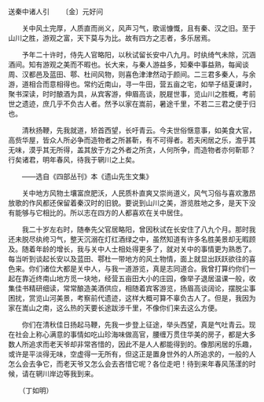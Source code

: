 送秦中诸人引
　　〔金〕元好问

　　关中风土完厚，人质直而尚义，风声习气，歌谣慷慨，且有秦、汉之旧。至于山川之胜，游观之富，天下莫与为比。故有四方之志者，多乐居焉。

　　予年二十许时，侍先人官略阳，以秋试留长安中八九月。时纨绮气未除，沉涵酒间。知有游观之美而不暇也。长大来，与秦人游益多，知秦中事益熟，每闻谈周、汉都邑及蓝田、鄠、杜间风物，则喜色津津然动于颜间。二三君多秦人，与余游，道相合而意相得也。常约近南山，寻一牛田，营五亩之宅，如举子结夏课时，聚书深读，时时酿酒为具，从宾客游，伸眉高谈，脱屣世事，览山川之胜概，考前世之遗迹，庶几乎不负古人者。然予以家在嵩前，暑途千里，不若二三君之便于归也。

　　清秋扬鞭，先我就道，矫首西望，长吁青云。今夫世俗惬意事，如美食大官，高赀华屋，皆众人所必争而造物者之所甚靳，有不可得者。若夫闲居之乐，澹乎其无味，漠乎其无所得，盖其放于方之外者之所贪，人何所争，而造物者亦何靳耶？行矣诸君，明年春风，待我于辋川之上矣。

　　——选自《四部丛刊》本《遗山先生文集》　　

　　关中地方风物土壤富庶肥沃，人民质朴直爽又崇尚道义，风气习俗与喜欢激昂放歌的作风都还保留着秦汉时的旧貌。要说到山川之美，游览胜地之多，是天下没有能够与它相比的。所以志在四方的人都喜欢在关中居住。

　　我二十岁左右时，随奉先父官居略阳，曾因秋试在长安住了八九个月。那时我还未脱尽纨绔习气，整天沉溺在灯红酒绿之中，虽然知道有许多名胜美景却无暇顾及。随着年龄的增长，我与关中人士相处得更多了，就对关中的事情更为熟悉了。每当听到谈起长安以及蓝田、鄠杜一带地方的风土物情，面上就显出跃跃欲往的喜色来。你们诸位大都是关中人，与我一道游览，真是志同道合。我曾打算约你们一起在靠近终南山地方觅一块地，经营五亩田大小的庄园，像举子退居温课一般，收集佳书精研细读，常常酿造美酒供应，相随着宾客游览，扬眉高谈阔论，摆脱尘事困扰，赏览山河美景，考察前代遗迹，这样大概可算不辜负古人了。但是，我因为家在嵩山之南，这么热的天要长途跋涉千里，不像你们来去这么方便。

　　你们在清秋佳日扬起马鞭，先我一步登上征途，举头西望，真是气吐青云。现在社会上称心满意的事情如吃山珍海味做高官，腰缠万贯住华美的房子，都是大多数人所追求而老天爷却非常吝惜的，因此不是人人都能得到的。像那闲居的乐趣，或许是平淡得无味，空虚得一无所有，但这正是置身世外的人所追求的，一般的人怎么会去争它，而老天爷又怎么会去吝惜它呢？各位走吧！待到来年春风荡漾的时候，请在辋川岸边等我到来。

　　（丁如明） 


